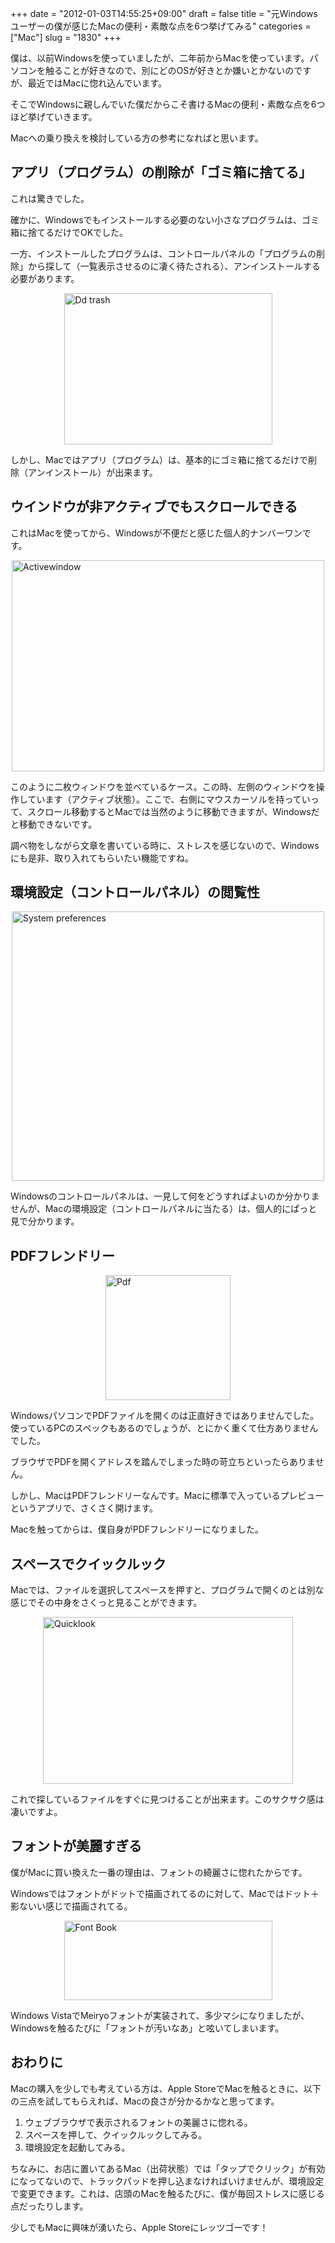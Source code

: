 +++
date = "2012-01-03T14:55:25+09:00"
draft = false
title = "元Windowsユーザーの僕が感じたMacの便利・素敵な点を6つ挙げてみる"
categories = ["Mac"]
slug = "1830"
+++

僕は、以前Windowsを使っていましたが、二年前からMacを使っています。パソコンを触ることが好きなので、別にどのOSが好きとか嫌いとかないのですが、最近ではMacに惚れ込んでいます。

そこでWindowsに親しんでいた僕だからこそ書けるMacの便利・素敵な点を6つほど挙げていきます。

Macへの乗り換えを検討している方の参考になればと思います。

<h2>アプリ（プログラム）の削除が「ゴミ箱に捨てる」</h2>

これは驚きでした。

確かに、Windowsでもインストールする必要のない小さなプログラムは、ゴミ箱に捨てるだけでOKでした。

一方、インストールしたプログラムは、コントロールパネルの「プログラムの削除」から探して（一覧表示させるのに凄く待たされる）、アンインストールする必要があります。

<img style="display:block; margin-left:auto; margin-right:auto;" src="/images/2012/01/dd_trash.png" alt="Dd trash" title="dd_trash.png" border="0" width="333" height="242" />

しかし、Macではアプリ（プログラム）は、基本的にゴミ箱に捨てるだけで削除（アンインストール）が出来ます。

<h2>ウインドウが非アクティブでもスクロールできる</h2>

これはMacを使ってから、Windowsが不便だと感じた個人的ナンバーワンです。

<img style="display:block; margin-left:auto; margin-right:auto;" src="/images/2012/01/activewindow.png" alt="Activewindow" title="activewindow.png" border="0" width="500" height="338" />

このように二枚ウィンドウを並べているケース。この時、左側のウィンドウを操作しています（アクティブ状態）。ここで、右側にマウスカーソルを持っていって、スクロール移動するとMacでは当然のように移動できますが、Windowsだと移動できないです。


調べ物をしながら文章を書いている時に、ストレスを感じないので、Windowsにも是非、取り入れてもらいたい機能ですね。

<h2>環境設定（コントロールパネル）の閲覧性</h2>

<img style="display:block; margin-left:auto; margin-right:auto;" src="/images/2012/01/system_preferences.png" alt="System preferences" title="system_preferences.png" border="0" width="500" height="431" />

Windowsのコントロールパネルは、一見して何をどうすればよいのか分かりませんが、Macの環境設定（コントロールパネルに当たる）は、個人的にぱっと見で分かります。

<h2>PDFフレンドリー</h2>

<img style="display:block; margin-left:auto; margin-right:auto;" src="/images/2012/01/pdf.png" alt="Pdf" title="pdf.png" border="0" width="200" height="200" />

WindowsパソコンでPDFファイルを開くのは正直好きではありませんでした。使っているPCのスペックもあるのでしょうが、とにかく重くて仕方ありませんでした。

ブラウザでPDFを開くアドレスを踏んでしまった時の苛立ちといったらありません。

しかし、MacはPDFフレンドリーなんです。Macに標準で入っているプレビューというアプリで、さくさく開けます。

Macを触ってからは、僕自身がPDFフレンドリーになりました。

<h2>スペースでクイックルック</h2>

Macでは、ファイルを選択してスペースを押すと、プログラムで開くのとは別な感じでその中身をさくっと見ることができます。

<img style="display:block; margin-left:auto; margin-right:auto;" src="/images/2012/01/quicklook.png" alt="Quicklook" title="quicklook.png" border="0" width="400" height="267" />

これで探しているファイルをすぐに見つけることが出来ます。このサクサク感は凄いですよ。

<h2>フォントが美麗すぎる</h2>

僕がMacに買い換えた一番の理由は、フォントの綺麗さに惚れたからです。

Windowsではフォントがドットで描画されてるのに対して、Macではドット＋影ないい感じで描画されてる。

<img style="display:block; margin-left:auto; margin-right:auto;" src="/images/2012/01/Font-Book.png" alt="Font Book" title="Font Book.png" border="0" width="333" height="127" />

Windows VistaでMeiryoフォントが実装されて、多少マシになりましたが、Windowsを触るたびに「フォントが汚いなあ」と呟いてしまいます。

<h2>おわりに</h2>

Macの購入を少しでも考えている方は、Apple StoreでMacを触るときに、以下の三点を試してもらえれば、Macの良さが分かるかなと思ってます。

<ol><li>ウェブブラウザで表示されるフォントの美麗さに惚れる。</li>
<li>スペースを押して、クイックルックしてみる。</li>
<li>環境設定を起動してみる。</li></ol>

ちなみに、お店に置いてあるMac（出荷状態）では「タップでクリック」が有効になってないので、トラックパッドを押し込まなければいけませんが、環境設定で変更できます。これは、店頭のMacを触るたびに、僕が毎回ストレスに感じる点だったりします。

少しでもMacに興味が湧いたら、Apple Storeにレッツゴーです！
